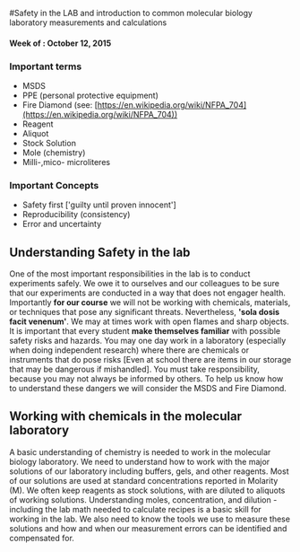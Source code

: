 #Safety in the LAB and introduction to common molecular biology laboratory measurements and calculations
#### Week of : October 12, 2015

### Important terms

* MSDS
* PPE (personal protective equipment)
* Fire Diamond (see: [https://en.wikipedia.org/wiki/NFPA_704](https://en.wikipedia.org/wiki/NFPA_704))
* Reagent
* Aliquot
* Stock Solution
* Mole (chemistry)
* Milli-,mico- microliteres


### Important Concepts
* Safety first ['guilty until proven innocent']
* Reproducibility (consistency)
* Error and uncertainty 


## Understanding Safety in the lab

One of the most important responsibilities in the lab is to conduct experiments safely. We owe it to ourselves and our colleagues to be sure that our experiments are conducted in a way that does not engager health. Importantly **for our course** we will not be working with chemicals, materials, or techniques that pose any significant threats. Nevertheless, **'sola dosis facit venenum'**. We may at times work with open flames and sharp objects. It is important that every student **make themselves familiar** with possible safety risks and hazards. You may one day work in a laboratory (especially when doing independent research) where there are chemicals or instruments that do pose risks [Even at school there are items in our storage that may be dangerous if mishandled]. You must take responsibility, because you may not always be informed by others. To help us know how to understand these dangers we will consider the MSDS and Fire Diamond. 


## Working with chemicals in the molecular laboratory

A basic understanding of chemistry is needed to work in the molecular biology laboratory. We need to understand how to work with the major solutions of our laboratory including buffers, gels, and other reagents. Most of our solutions are used at standard concentrations reported in Molarity (M). We often keep reagents as stock solutions, with are diluted to  aliquots of working solutions. Understanding moles, concentration, and dilution - including the lab math needed to calculate recipes is a basic skill for working in the lab. We also need to know the tools we use to measure these solutions and how and when our measurement errors can be identified and compensated for. 